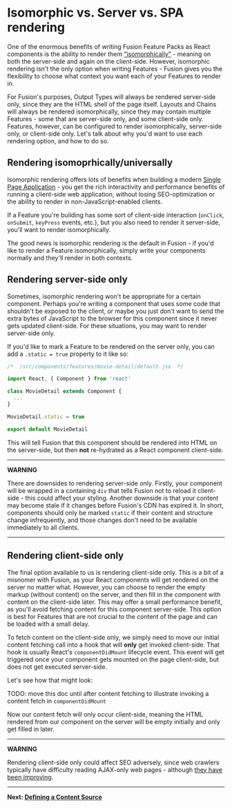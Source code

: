 # Isomorphic vs. Server vs. SPA rendering 

One of the enormous benefits of writing Fusion Feature Packs as React components is the ability to render them ["isomorphically"](https://en.wikipedia.org/wiki/Isomorphic_JavaScript) - meaning on both the server-side and again on the client-side. However, isomorphic rendering isn't the only option when writing Features - Fusion gives you the flexibility to choose what context you want each of your Features to render in.

For Fusion's purposes, Output Types will always be rendered server-side only, since they are the HTML shell of the page itself. Layouts and Chains will always be rendered isomorphically, since they may contain multiple Features - some that are server-side only, and some client-side only. Features, however, can be configured to render isomorphically, server-side only, or client-side only. Let's talk about why you'd want to use each rendering option, and how to do so.

## Rendering isomoprhically/universally

Isomorphic rendering offers lots of benefits when building a modern [Single Page Application](https://en.wikipedia.org/wiki/Single-page_application) - you get the rich interactivity and performance benefits of running a client-side web application, without losing SEO-optimization or the ability to render in non-JavaScript-enabled clients.

If a Feature you're building has some sort of client-side interaction (`onClick`, `onSubmit`, `keyPress` events, etc.), but you also need to render it server-side, you'll want to render isomorphically.

The good news is isomorphic rendering is the default in Fusion - if you'd like to render a Feature isomorphically, simply write your components normally and they'll render in both contexts.

## Rendering server-side only

Sometimes, isomorphic rendering won't be appropriate for a certain component. Perhaps you're writing a component that uses some code that shouldn't be exposed to the client, or maybe you just don't want to send the extra bytes of JavaScript to the browser for this component since it never gets updated client-side. For these situations, you may want to render server-side only.

If you'd like to mark a Feature to be rendered on the server only, you can add a `.static = true` property to it like so:

```jsx
/*  /src/components/features/movie-detail/default.jsx  */

import React, { Component } from 'react'

class MovieDetail extends Component {
  ...
}

MovieDetail.static = true

export default MovieDetail
```

This will tell Fusion that this component should be rendered into HTML on the server-side, but then **not** re-hydrated as a React component client-side.

---

**WARNING**

There are downsides to rendering server-side only. Firstly, your component will be wrapped in a containing `div` that tells Fusion not to reload it client-side - this could affect your styling. Another downside is that your content may become stale if it changes before Fusion's CDN has expired it. In short, components should only be marked `static` if their content and structure change infrequently, and those changes don't need to be available immediately to all clients.

---

## Rendering client-side only

The final option available to us is rendering client-side only. This is a bit of a misnomer with Fusion, as your React components will get rendered on the server no matter what. However, you can choose to render the empty markup (without content) on the server, and then fill in the component with content on the client-side later. This may offer a small performance benefit, as you'll avoid fetching content for this component server-side. This option is best for Features that are not crucial to the content of the page and can be loaded with a small delay.

To fetch content on the client-side only, we simply need to move our initial content fetching call into a hook that will **only** get invoked client-side. That hook is usually React's `componentDidMount` lifecycle event. This event will get triggered once your component gets mounted on the page client-side, but does not get executed server-side.

Let's see how that might look:

TODO: move this doc until after content fetching to illustrate invoking a content fetch in `componentDidMount`

Now our content fetch will only occur client-side, meaning the HTML rendered from our component on the server will be empty initially and only get filled in later.

---

**WARNING**

Rendering client-side only could affect SEO adversely, since web crawlers typically have difficulty reading AJAX-only web pages - although [they have been improving](https://developers.google.com/search/docs/ajax-crawling/docs/learn-more).

---

 **Next: [Defining a Content Source](./defining-content-source.md)**
